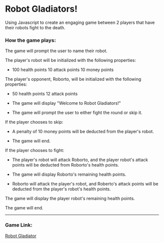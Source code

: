 # Robot Gladiators!

Using Javascript to create an engaging game between 2 players that have their robots fight to the death. 


### How the game plays:
The game will prompt the user to name their robot.

The player's robot will be initialized with the following properties:

* 100 health points 10 attack points 10 money points

The player's opponent, Roborto, will be initialized with the following properties:

* 50 health points 12 attack points

* The game will display "Welcome to Robot Gladiators!"

* The game will prompt the user to either fight the round or skip it.

If the player chooses to skip:

* A penalty of 10 money points will be deducted from the player's robot.

* The game will end.

If the player chooses to fight:

* The player's robot will attack Roborto, and the player robot's attack points will be deducted from Roborto's health points.

* The game will display Roborto's remaining health points.

* Roborto will attack the player's robot, and Roberto's attack points will be deducted from the player's robot's health points.

The game will display the player robot's remaining health points.

The game will end.
<hr>

### Game Link: 
[Robot Gladiator](https://emilyepozzi.github.io/robot-gladiators/. "Robot Gladiators")



